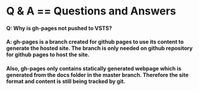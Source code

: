# Q & A == Questions and Answers

#### Q: Why is gh-pages not pushed to VSTS?
#### A: gh-pages is a branch created for github pages to use its content to generate the hosted site. The branch is only needed on github repository for github pages to host the site.

#### Also, gh-pages only contains statically generated webpage which is generated from the docs folder in the master branch. Therefore the site format and content is still being tracked by git. 